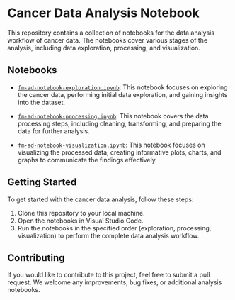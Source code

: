 # Cancer Data Analysis Notebook

This repository contains a collection of notebooks for the data analysis workflow of cancer data. The notebooks cover various stages of the analysis, including data exploration, processing, and visualization.

## Notebooks

- [`fm-ad-notebook-exploration.ipynb`](fm-ad-notebook-exploration.ipynb): This notebook focuses on exploring the cancer data, performing initial data exploration, and gaining insights into the dataset.

- [`fm-ad-notebook-processing.ipynb`](fm-ad-notebook-processing.ipynb): This notebook covers the data processing steps, including cleaning, transforming, and preparing the data for further analysis.

- [`fm-ad-notebook-visualization.ipynb`](fm-ad-notebook-visualization.ipynb): This notebook focuses on visualizing the processed data, creating informative plots, charts, and graphs to communicate the findings effectively.

## Getting Started

To get started with the cancer data analysis, follow these steps:

1. Clone this repository to your local machine.
2. Open the notebooks in Visual Studio Code.
3. Run the notebooks in the specified order (exploration, processing, visualization) to perform the complete data analysis workflow.


## Contributing

If you would like to contribute to this project, feel free to submit a pull request. We welcome any improvements, bug fixes, or additional analysis notebooks.
